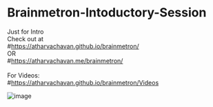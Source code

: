 # Brainmetron-Intoductory-Session
Just for Intro
<br>
Check out at <br>
#https://atharvachavan.github.io/brainmetron/
<br> OR <br>
#https://atharvachavan.me/brainmetron/
<br> <br>
For Videos:
<br> #https://atharvachavan.github.io/brainmetron/Videos

![image](https://user-images.githubusercontent.com/91623466/135617166-4b63ac4e-170d-4cfd-8bf8-c529a429bacc.png)
